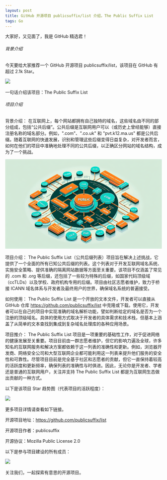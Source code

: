 ```yaml
---
layout: post
title: GitHub 开源项目 publicsuffix/list 介绍，The Public Suffix List
tags: Go
---
```


大家好，又见面了，我是 GitHub 精选君！

###### 背景介绍

今天要给大家推荐一个 GitHub 开源项目 publicsuffix/list，该项目在 GitHub 有超过 2.1k Star。

![](https://stats.deeptrain.net/repo/publicsuffix/list/?theme=light)

一句话介绍该项目：The Public Suffix List





###### 项目介绍

背景介绍：
在互联网上，每个网站都拥有自己独特的域名，这些域名由不同的部分组成，包括“公共后缀”。公共后缀是互联网用户可以（或历史上曾经能够）直接注册名称的域名部分。例如，".com"、".co.uk" 和 "pvt.k12.ma.us" 都是公共后缀。随着互联网的快速发展，识别和管理这些后缀变得日益复杂，对开发者而言，如何在他们的项目中准确地处理不同的公共后缀，以正确区分网站的域名结构，成为了一个挑战。



![](https://raw.githubusercontent.com/ZhuPeng/pic/master/mac/compress_tmp-93df21a3f15f407ac51bfe917486d025.png)

项目介绍：
The Public Suffix List（公共后缀列表）项目旨在解决上述挑战，它提供了一个全面的所有已知公共后缀的列表。这个列表对于开发互联网域名系统、实施安全策略、提供准确的隔离网站数据等方面至关重要。该项目不仅涵盖了常见的 .com 和 .org 等后缀，还包括了一些较为特殊的后缀，如国家代码顶级域（ccTLDs）以及学校、政府机构专用的后缀。项目由社区志愿者维护，致力于桥接 ICANN 域名体系与开发者及最终用户的世界，确保域名系统的普遍接受。

如何使用：
The Public Suffix List 是一个开放的文本文件，开发者可以直接从 GitHub 仓库 https://github.com/publicsuffix/list 中克隆或下载。使用它，开发者可以在自己的项目中实现准确的域名解析功能，譬如判断给定的域名是否为一个注册的顶级域名。具体的使用方式取决于开发者的具体需求和技术栈，但基本上涵盖了从简单的文本查找到集成到复杂域名处理库的各种应用场景。

项目推介：
The Public Suffix List 项目是一项重要的基础性工作，对于促进网络的健康发展至关重要。项目目前由一群志愿者维护，但它的影响力遍及全球，许多知名的互联网服务和解决方案都依赖于这一列表的准确性和更新。例如，浏览器开发商、网络安全公司和大型互联网企业都可能利用这一列表来提升他们服务的安全性和可靠性。尽管项目目前是完全基于社区和志愿者的贡献，但它一直保持着较高的活跃度和更新频率，确保列表的准确性与时俱进。因此，无论你是开发者、学者还是普通的互联网用户，关注并支持 The Public Suffix List 都是为互联网生态做出贡献的一种方式。

以下是该项目 Star 趋势图（代表项目的活跃程度）：

![](https://api.star-history.com/svg?repos=publicsuffix/list&type=Timeline)

更多项目详情请查看如下链接。

开源项目地址：https://github.com/publicsuffix/list 

开源项目作者：publicsuffix

开源协议：Mozilla Public License 2.0

以下是参与项目建设的所有成员：

![](https://contrib.rocks/image?repo=publicsuffix/list)

关注我们，一起探索有意思的开源项目。

